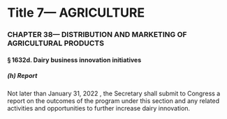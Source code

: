 
# Title 7— AGRICULTURE
### CHAPTER 38— DISTRIBUTION AND MARKETING OF AGRICULTURAL PRODUCTS
#### § 1632d. Dairy business innovation initiatives
##### (h) Report

Not later than January 31, 2022 , the Secretary shall submit to Congress a report on the outcomes of the program under this section and any related activities and opportunities to further increase dairy innovation.

